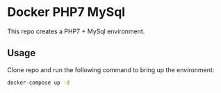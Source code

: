 # Docker PHP7 MySql
This repo creates a PHP7 + MySql environment.

## Usage
Clone repo and run the following command to bring up the environment:

```bash
docker-compose up -d
```